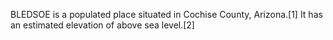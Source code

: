 BLEDSOE is a populated place situated in Cochise County, Arizona.[1] It has an estimated elevation of above sea level.[2]
